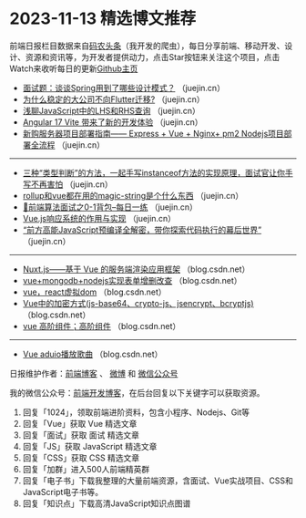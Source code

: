 # 2023-11-13 精选博文推荐

前端日报栏目数据来自[码农头条](http://toutiao.qdkfweb.cn/)（我开发的爬虫），每日分享前端、移动开发、设计、资源和资讯等，为开发者提供动力，点击Star按钮来关注这个项目，点击Watch来收听每日的更新[Github主页](https://github.com/kujian/frontendDaily)
* [面试题：谈谈Spring用到了哪些设计模式？](https://juejin.cn/post/7299859799780442163) （juejin.cn）
* [为什么稳定的大公司不向Flutter迁移?](https://juejin.cn/post/7299731886498349107) （juejin.cn）
* [浅聊JavaScript中的LHS和RHS查询](https://juejin.cn/post/7299797852199649289) （juejin.cn）
* [Angular 17 Vite 带来了新的开发体验](https://juejin.cn/post/7299671781667962915) （juejin.cn）
* [新购服务器项目部署指南—— Express + Vue + Nginx+ pm2 Nodejs项目部署全流程](https://juejin.cn/post/7299395194135003186) （juejin.cn）

***
* [三种“类型判断”的方法，一起手写instanceof方法的实现原理，面试官让你手写不再害怕](https://juejin.cn/post/7299742103688265769) （juejin.cn）
* [rollup和vue都在用的magic-string是个什么东西](https://juejin.cn/post/7299477531640561727) （juejin.cn）
* [🥳前端算法面试之0-1背包&#8211;每日一练](https://juejin.cn/post/7299346799210594316) （juejin.cn）
* [Vue.js响应系统的作用与实现](https://juejin.cn/post/7299642100426162227) （juejin.cn）
* [&#8220;前方高能JavaScript预编译全解密，带你探索代码执行的幕后世界&#8221;](https://juejin.cn/post/7299731906253946907) （juejin.cn）

***
* [Nuxt.js——基于 Vue 的服务端渲染应用框架](https://blog.csdn.net/qq_34082921/article/details/134367188) （blog.csdn.net）
* [vue+mongodb+nodejs实现表单增删改查](https://blog.csdn.net/dfc_dfc/article/details/134365099) （blog.csdn.net）
* [vue，react虚拟dom](https://blog.csdn.net/m0_64590669/article/details/134357214) （blog.csdn.net）
* [Vue中的加密方式(js-base64、crypto-js、jsencrypt、bcryptjs)](https://blog.csdn.net/m0_73734137/article/details/134356935) （blog.csdn.net）
* [vue 高阶组件；高阶组件](https://blog.csdn.net/qq_41974199/article/details/134366441) （blog.csdn.net）

***
* [Vue aduio播放歌曲](https://blog.csdn.net/qq_39691676/article/details/134361825) （blog.csdn.net）

日报维护作者：[前端博客](https://qdkfweb.cn/) 、 [微博](http://weibo.com/kujian) 和 [微信公众号](https://open.weixin.qq.com/qr/code?username=caibaojian_com)

我的微信公众号：[前端开发博客](https://open.weixin.qq.com/qr/code?username=caibaojian_com)，在后台回复以下关键字可以获取资源。

1. 回复「1024」，领取前端进阶资料，包含小程序、Nodejs、Git等
2. 回复「Vue」获取 Vue 精选文章
3. 回复「面试」获取 面试 精选文章
4. 回复「JS」获取 JavaScript 精选文章
5. 回复「CSS」获取 CSS 精选文章
6. 回复「加群」进入500人前端精英群
7. 回复「电子书」下载我整理的大量前端资源，含面试、Vue实战项目、CSS和JavaScript电子书等。
8. 回复「知识点」下载高清JavaScript知识点图谱